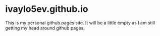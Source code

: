 # ivaylo5ev.github.io

This is my personal github.pages site. It will be a little empty as I am still getting my head around github pages.

